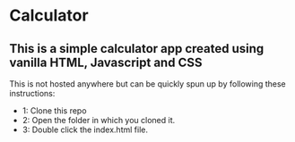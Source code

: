 # Calculator

## This is a simple calculator app created using vanilla HTML, Javascript and CSS

This is not hosted anywhere but can be quickly spun up by following these instructions:

- 1: Clone this repo
- 2: Open the folder in which you cloned it.
- 3: Double click the index.html file.

